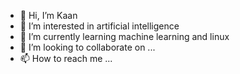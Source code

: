 - 👋 Hi, I’m Kaan
- 👀 I’m interested in artificial intelligence
- 🌱 I’m currently learning machine learning and linux
- 💞️ I’m looking to collaborate on ...
- 📫 How to reach me ...

<!---
KkhAgAnN/KkhAgAnN is a ✨ special ✨ repository because its `README.md` (this file) appears on your GitHub profile.
You can click the Preview link to take a look at your changes.
--->
